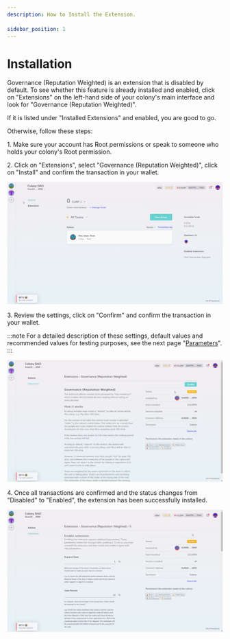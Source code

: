 ```yaml
---
description: How to Install the Extension.

sidebar_position: 1
---
```


# Installation

Governance (Reputation Weighted) is an extension that is disabled by default. To see whether this feature is already installed and enabled, click on "Extensions" on the left-hand side of your colony's main interface and look for "Governance (Reputation Weighted)".

If it is listed under "Installed Extensions" and enabled, you are good to go.

Otherwise, follow these steps:

1\. Make sure your account has Root permissions or speak to someone who holds your colony's Root permission.

2\. Click on "Extensions", select "Governance (Reputation Weighted)", click on "Install" and confirm the transaction in your wallet.

![](../../assets/install-governance.gif)

3\. Review the settings, click on "Confirm" and confirm the transaction in your wallet.

:::note
For a detailed description of these settings, default values and recommended values for testing purposes, see the next page "[Parameters](https://colony.gitbook.io/colony/extensions/motions-and-disputes/parameters)".&#x20;
:::

![](../../assets/enable-governance.gif)

4\. Once all transactions are confirmed and the status changes from "Disabled" to "Enabled", the extension has been successfully installed.

![](../../assets/enabled-governance.gif)
